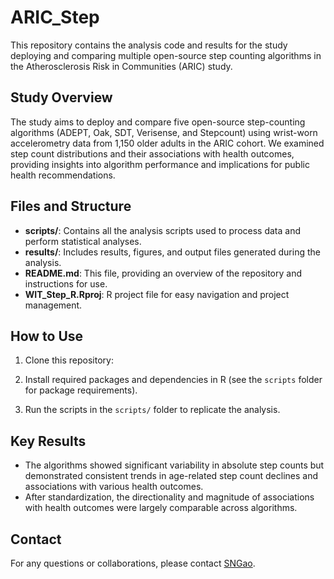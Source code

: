 # ARIC_Step

This repository contains the analysis code and results for the study deploying and comparing multiple open-source step counting algorithms in the Atherosclerosis Risk in Communities (ARIC) study.

## Study Overview

The study aims to deploy and compare five open-source step-counting algorithms (ADEPT, Oak, SDT, Verisense, and Stepcount) using wrist-worn accelerometry data from 1,150 older adults in the ARIC cohort. We examined step count distributions and their associations with health outcomes, providing insights into algorithm performance and implications for public health recommendations.

## Files and Structure

- **scripts/**: Contains all the analysis scripts used to process data and perform statistical analyses.
- **results/**: Includes results, figures, and output files generated during the analysis.
- **README.md**: This file, providing an overview of the repository and instructions for use.
- **WIT_Step_R.Rproj**: R project file for easy navigation and project management.

## How to Use

1. Clone this repository:  

2. Install required packages and dependencies in R (see the `scripts` folder for package requirements).
3. Run the scripts in the `scripts/` folder to replicate the analysis.

## Key Results

- The algorithms showed significant variability in absolute step counts but demonstrated consistent trends in age-related step count declines and associations with various health outcomes.
- After standardization, the directionality and magnitude of associations with health outcomes were largely comparable across algorithms.

## Contact

For any questions or collaborations, please contact [SNGao](mailto:sgao57@jh.edu).
